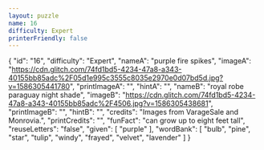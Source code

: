 ```yaml
---
layout: puzzle
name: 16
difficulty: Expert
printerFriendly: false
---
```

{
    "id": "16",
    "difficulty": "Expert",
    "nameA": "purple fire spikes",
    "imageA": "https://cdn.glitch.com/74fd1bd5-4234-47a8-a343-40155bb85adc%2F05d1e995c3555c8035e2970e0d07bd5d.jpg?v=1586305441780",
    "printImageA": "",
    "hintA": "",
    "nameB": "royal robe paraguay night shade",
    "imageB": "https://cdn.glitch.com/74fd1bd5-4234-47a8-a343-40155bb85adc%2F4506.jpg?v=1586305438681",
    "printImageB": "",
    "hintB": "",
    "credits": "Images from VarageSale and Monrovia.",
    "printCredits": "",
    "funFact": "can grow up to eight feet tall",
    "reuseLetters": "false",
    "given": [
        "purple"
    ],
    "wordBank": [
        "bulb",
        "pine",
        "star",
        "tulip",
        "windy",
        "frayed",
        "velvet",
        "lavender"
    ]
}
